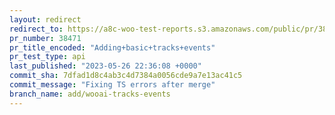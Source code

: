 ```yaml
---
layout: redirect
redirect_to: https://a8c-woo-test-reports.s3.amazonaws.com/public/pr/38471/api/index.html
pr_number: 38471
pr_title_encoded: "Adding+basic+tracks+events"
pr_test_type: api
last_published: "2023-05-26 22:36:08 +0000"
commit_sha: 7dfad1d8c4ab3c4d7384a0056cde9a7e13ac41c5
commit_message: "Fixing TS errors after merge"
branch_name: add/wooai-tracks-events
---
```


